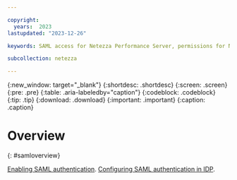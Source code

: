 ```yaml
---

copyright:
  years:  2023
lastupdated: "2023-12-26"

keywords: SAML access for Netezza Performance Server, permissions for Netezza Performance Server, identity and access management for Netezza Performance Server, roles for Netezza Performance Server, actions for Netezza Performance Server, assigning access for Netezza Performance Server

subcollection: netezza

---
```


{:new_window: target="_blank"}
{:shortdesc: .shortdesc}
{:screen: .screen}
{:pre: .pre}
{:table: .aria-labeledby="caption"}
{:codeblock: .codeblock}
{:tip: .tip}
{:download: .download}
{:important: .important}
{:caption: .caption}

# Overview
{: #samloverview}

[Enabling SAML authentication](/docs/netezza?topic=netezza-samliamauth).
[Configuring SAML authentication in IDP](/docs/netezza?topic=netezza-saml-docs).
